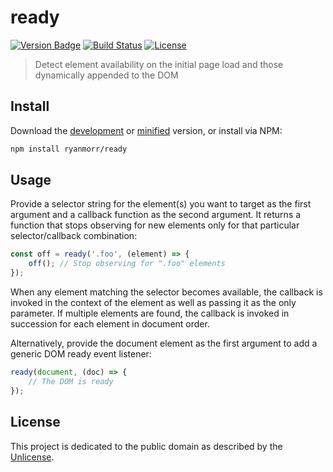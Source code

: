 # ready

[![Version Badge][version-image]][project-url]
[![Build Status][build-image]][build-url]
[![License][license-image]][license-url]

> Detect element availability on the initial page load and those dynamically appended to the DOM

## Install

Download the [development](https://github.com/ryanmorr/ready/raw/master/dist/ready.js) or [minified](https://github.com/ryanmorr/ready/raw/master/dist/ready.min.js) version, or install via NPM:

``` sh
npm install ryanmorr/ready
```

## Usage

Provide a selector string for the element(s) you want to target as the first argument and a callback function as the second argument. It returns a function that stops observing for new elements only for that particular selector/callback combination:

``` javascript
const off = ready('.foo', (element) => {
    off(); // Stop observing for ".foo" elements
});
```

When any element matching the selector becomes available, the callback is invoked in the context of the element as well as passing it as the only parameter. If multiple elements are found, the callback is invoked in succession for each element in document order.

Alternatively, provide the document element as the first argument to add a generic DOM ready event listener:

``` javascript
ready(document, (doc) => {
    // The DOM is ready
});
```

## License

This project is dedicated to the public domain as described by the [Unlicense](http://unlicense.org/).

[project-url]: https://github.com/ryanmorr/ready
[version-image]: https://badge.fury.io/gh/ryanmorr%2Fready.svg
[build-url]: https://travis-ci.org/ryanmorr/ready
[build-image]: https://travis-ci.org/ryanmorr/ready.svg
[license-image]: https://img.shields.io/badge/license-Unlicense-blue.svg
[license-url]: UNLICENSE